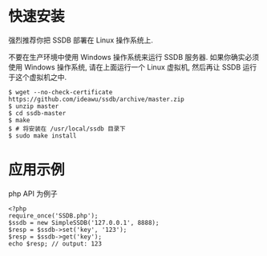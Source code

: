 # 快速安装
强烈推荐你把 SSDB 部署在 Linux 操作系统上.

不要在生产环境中使用 Windows 操作系统来运行 SSDB 服务器. 如果你确实必须使用 Windows 操作系统, 请在上面运行一个 Linux 虚拟机, 然后再让 SSDB 运行于这个虚拟机之中.

```
$ wget --no-check-certificate https://github.com/ideawu/ssdb/archive/master.zip
$ unzip master
$ cd ssdb-master
$ make
$ # 将安装在 /usr/local/ssdb 目录下
$ sudo make install
```

# 应用示例

php API 为例子

```
<?php
require_once('SSDB.php');
$ssdb = new SimpleSSDB('127.0.0.1', 8888);
$resp = $ssdb->set('key', '123');
$resp = $ssdb->get('key');
echo $resp; // output: 123
```